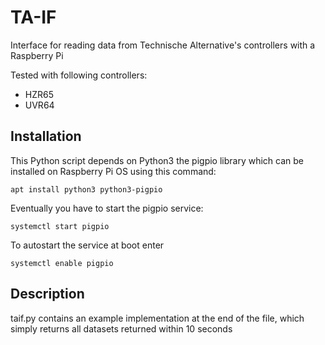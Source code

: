 # TA-IF
Interface for reading data from Technische Alternative's controllers with a Raspberry Pi

Tested with following controllers:
* HZR65
* UVR64

## Installation
This Python script depends on Python3 the pigpio library which can be installed on Raspberry Pi OS using this command:  

    apt install python3 python3-pigpio
    
Eventually you have to start the pigpio service:
    
    systemctl start pigpio
    
    
To autostart the service at boot enter

    systemctl enable pigpio


## Description
taif.py contains an example implementation at the end of the file, which simply returns all datasets returned within 10 seconds
